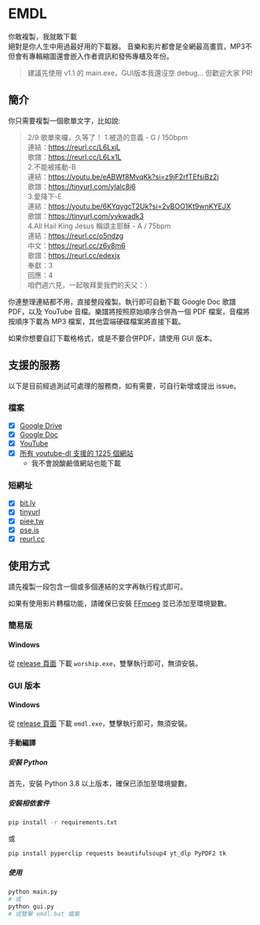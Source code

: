 # EMDL

你敢複製，我就敢下載  
絕對是你人生中用過最好用的下載器。
音樂和影片都會是全網最高畫質，MP3不但會有專輯縮圖還會嵌入作者資訊和發佈專櫃及年份。

> 建議先使用 v1.1 的 main.exe，GUI版本我還沒空 debug... 但歡迎大家 PR!

## 簡介

你只需要複製一個歌單文字，比如說:

> 2/9 歌單來囉，久等了！
> 1.被造的意義 - G / 150bpm  
> 連結：https://reurl.cc/L6LxjL  
> 歌譜：https://reurl.cc/L6Lx1L  
> 2.不能被搖動-B  
> 連結：https://youtu.be/eABWf8MvqKk?si=z9jF2rfTEfsiBz2j  
> 歌譜：https://tinyurl.com/ylalc8j6  
> 3.愛降下-E  
> 連結：https://youtu.be/6KYqygcT2Uk?si=2vBOO1Kt9wnKYEJX  
> 歌譜：https://tinyurl.com/yvkwadk3  
> 4.All Hail King Jesus 稱頌主耶穌 - A / 75bpm  
> 連結：https://reurl.cc/o5ndzg  
> 中文：https://reurl.cc/z6v8m6  
> 歌譜：https://reurl.cc/edexjx  
> 奉獻：3  
> 回應：4  
> 咱們週六見，一起敬拜愛我們的天父：）

你連整理連結都不用，直接整段複製。執行即可自動下載 Google Doc 歌譜 PDF，以及 YouTube 音檔。樂譜將按照原始順序合併為一個 PDF 檔案，音檔將按順序下載為 MP3 檔案，其他雲端硬碟檔案將直接下載。

如果你想要自訂下載格格式，或是不要合併PDF，請使用 GUI 版本。


## 支援的服務

以下是目前經過測試可處理的服務商，如有需要，可自行新增或提出 issue。

### 檔案

- [x] [Google Drive](https://drive.google.com/)
- [X] [Google Doc](https://docs.google.com/)
- [X] [YouTube](https://www.youtube.com/)
- [X] [所有 youtube-dl 支援的 1225 個網站](https://ytdl-org.github.io/youtube-dl/supportedsites.html)
    - 我不會說酸鹼值網站也能下載

### 短網址

- [x] [bit.ly](https://bitly.com/)
- [x] [tinyurl](https://tinyurl.com/)
- [x] [piee.tw](https://piee.tw)
- [x] [pse.is](https://pse.is/)
- [x] [reurl.cc](https://reurl.cc/)
<!-- - [ ] [](https://) -->

## 使用方式

請先複製一段包含一個或多個連結的文字再執行程式即可。

如果有使用影片轉檔功能，請確保已安裝 [FFmpeg](https://ffmpeg.org/) 並已添加至環境變數。

### 簡易版

#### Windows

從 [release 頁面](https://github.com/Edit-Mr/worship-download/releases/tag/v1.0) 下載 `worship.exe`，雙擊執行即可，無須安裝。


### GUI 版本

#### Windows

從 [release 頁面](https://github.com/Edit-Mr/worship-download/releases/tag/v1.0) 下載 `emdl.exe`，雙擊執行即可，無須安裝。

#### 手動編譯

##### 安裝 Python

首先，安裝 Python 3.8 以上版本，確保已添加至環境變數。

##### 安裝相依套件

```bash
pip install -r requirements.txt
```
或

```bash
pip install pyperclip requests beautifulsoup4 yt_dlp PyPDF2 tk
```
##### 使用

```bash
python main.py
# 或
python gui.py
# 或雙擊 emdl.bat 檔案
```
